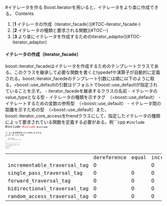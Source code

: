 #イテレータを作る
Boost.Iteratorを用いると、イテレータをより楽に作成できる。
Contents
<ol class='goog-toc'><li class='goog-toc'>[<strong>1 </strong>イテレータの作成（iterator_facade）](#TOC-iterator_facade-)</li><li class='goog-toc'>[<strong>2 </strong>イテレータの種類と要求される関数](#TOC--)</li><li class='goog-toc'>[<strong>3 </strong>より楽にイテレータを作成するためのiterator_adaptor](#TOC-iterator_adaptor)</li></ol>


<h4>イテレータの作成（iterator_facade）</h4>boost::iterator_facadeはイテレータを作成するためのテンプレートクラスである。このクラスを継承して必要な関数を書くとtypedefや演算子が自動的に定義される。boost::iterator_facedeのテンプレート引数には順に以下のように取る。=boost::use_defaultの引数はデフォルトでboost::use_defaultが指定されていることを示す。
- iterator_facedeを継承するクラスの名前
- イテレータのvalue_typeとなる型
- イテレータの種類を示すタグ　（=boost::use_default）
- イテレートするための変数の参照型　（=boost::use_default）
- イテレータ間の距離を示すための型　（=boost::use_default）また、boost::iterator_core_accessをfriendクラスにして、指定したイテレータの種類によって要求されている関数を定義する必要がある。例```cpp
<code style='color:rgb(0,0,0)'>#include <iostream><br style='color:rgb(0,0,0)'/><code style='color:rgb(0,0,0)'>#include <algorithm><code style='color:rgb(255,0,0)'>#include <boost/iterator/iterator_facade.hpp><code style='color:rgb(0,0,0)'>#include <boost/shared_ptr.hpp><br style='color:rgb(0,0,0)'/><br style='color:rgb(0,0,0)'/><code style='color:rgb(0,0,0)'>// よくある単方向リストがあったとする<br style='color:rgb(0,0,0)'/><code style='color:rgb(0,0,0)'>struct my_list_node<br style='color:rgb(0,0,0)'/><code style='color:rgb(0,0,0)'>{<br style='color:rgb(0,0,0)'/><code style='color:rgb(0,0,0)'>    int data;<br style='color:rgb(0,0,0)'/><code style='color:rgb(0,0,0)'>    boost::shared_ptr<my_list_node> next;<br style='color:rgb(0,0,0)'/><code style='color:rgb(0,0,0)'>};<br style='color:rgb(0,0,0)'/><br style='color:rgb(0,0,0)'/><code style='color:rgb(0,0,0)'>typedef boost::shared_ptr<my_list_node> my_list;<br style='color:rgb(0,0,0)'/><br style='color:rgb(0,0,0)'/><code style='color:rgb(0,0,0)'>// 0から100までの値が入った単方向リストを作る<br style='color:rgb(0,0,0)'/><code style='color:rgb(0,0,0)'>my_list create_list()<br style='color:rgb(0,0,0)'/><code style='color:rgb(0,0,0)'>{<br style='color:rgb(0,0,0)'/><code style='color:rgb(0,0,0)'>    my_list root( new my_list_node );<br style='color:rgb(0,0,0)'/><code style='color:rgb(0,0,0)'>    root->data = 0;<br style='color:rgb(0,0,0)'/><br style='color:rgb(0,0,0)'/><code style='color:rgb(0,0,0)'>    my_list p = root;<br style='color:rgb(0,0,0)'/><code style='color:rgb(0,0,0)'>    for( int i = 1; i <= 100; ++i ) {<br style='color:rgb(0,0,0)'/><code style='color:rgb(0,0,0)'>        p->next = my_list( new my_list_node );<br style='color:rgb(0,0,0)'/><code style='color:rgb(0,0,0)'>        p->next->data = i;<br style='color:rgb(0,0,0)'/><code style='color:rgb(0,0,0)'>        p = p->next;<br style='color:rgb(0,0,0)'/><code style='color:rgb(0,0,0)'>    }<br style='color:rgb(0,0,0)'/><br style='color:rgb(0,0,0)'/><code style='color:rgb(0,0,0)'>    return root;<br style='color:rgb(0,0,0)'/><code style='color:rgb(0,0,0)'>}<br style='color:rgb(0,0,0)'/><br style='color:rgb(255,0,0)'/><code style='color:rgb(255,0,0)'>// my_list用のイテレータを作る<code style='color:rgb(0,0,0)'>class my_list_iterator :<br style='color:rgb(0,0,0)'/>    public boost::iterator_facade<<span>        my_list_iterator,         int,        boost::forward_traversal_tag></span><code style='color:rgb(0,0,0)'>{<br style='color:rgb(0,0,0)'/><code style='color:rgb(0,0,0)'>    boost::shared_ptr<my_list_node> p_;<br style='color:rgb(0,0,0)'/><br style='color:rgb(0,0,0)'/><code style='color:rgb(0,0,0)'>public:<br style='color:rgb(0,0,0)'/><code style='color:rgb(0,0,0)'>    my_list_iterator()<br style='color:rgb(0,0,0)'/><code style='color:rgb(0,0,0)'>    { }<br style='color:rgb(0,0,0)'/><br style='color:rgb(0,0,0)'/><code style='color:rgb(0,0,0)'>    explicit my_list_iterator(boost::shared_ptr<my_list_node> p) :<br style='color:rgb(0,0,0)'/><code style='color:rgb(0,0,0)'>        p_( p )<br style='color:rgb(0,0,0)'/><code style='color:rgb(0,0,0)'>    { }<br style='color:rgb(0,0,0)'/><br style='color:rgb(0,0,0)'/><code style='color:rgb(0,0,0)'>private:    friend class boost::iterator_core_access;    void increment() { p_ = p_->next; }    int& dereference() const { return p_->data; }    bool equal(const my_list_iterator& other) const { return p_ == other.p_; }<br style='color:rgb(0,0,0)'/><code style='color:rgb(0,0,0)'>};<br style='color:rgb(0,0,0)'/><br style='color:rgb(0,0,0)'/><code style='color:rgb(0,0,0)'>my_list_iterator begin(my_list& p)<br style='color:rgb(0,0,0)'/><code style='color:rgb(0,0,0)'>{<br style='color:rgb(0,0,0)'/><code style='color:rgb(0,0,0)'>    return my_list_iterator( p );<br style='color:rgb(0,0,0)'/><code style='color:rgb(0,0,0)'>}<br style='color:rgb(0,0,0)'/><br style='color:rgb(0,0,0)'/><code style='color:rgb(0,0,0)'>my_list_iterator end(my_list&)<br style='color:rgb(0,0,0)'/><code style='color:rgb(0,0,0)'>{<br style='color:rgb(0,0,0)'/><code style='color:rgb(0,0,0)'>    return my_list_iterator();<br style='color:rgb(0,0,0)'/><code style='color:rgb(0,0,0)'>}<br style='color:rgb(0,0,0)'/><br style='color:rgb(0,0,0)'/><br style='color:rgb(0,0,0)'/><code style='color:rgb(0,0,0)'>void print(int value)<br style='color:rgb(0,0,0)'/><code style='color:rgb(0,0,0)'>{<br style='color:rgb(0,0,0)'/><code style='color:rgb(0,0,0)'>    std::cout << value << " ";<br style='color:rgb(0,0,0)'/><code style='color:rgb(0,0,0)'>}<br style='color:rgb(0,0,0)'/><br style='color:rgb(0,0,0)'/><code style='color:rgb(0,0,0)'>int main()<br style='color:rgb(0,0,0)'/><code style='color:rgb(0,0,0)'>{<br style='color:rgb(0,0,0)'/><code style='color:rgb(0,0,0)'>    my_list root = create_list();        // よくあるイテレータを使ったループ    for( my_list_iterator itr = begin( root ); itr != end( root ); ++itr ) {<br style='color:rgb(0,0,0)'/><code style='color:rgb(0,0,0)'>        std::cout << *itr << " ";<br style='color:rgb(0,0,0)'/><code style='color:rgb(0,0,0)'>    }<br style='color:rgb(0,0,0)'/><code style='color:rgb(0,0,0)'>    std::cout << std::endl;    // もちろんアルゴリズムも可    std::for_each( begin( root ), end( root ), &print );<br style='color:rgb(0,0,0)'/><code style='color:rgb(0,0,0)'>    std::cout << std::endl;<br style='color:rgb(0,0,0)'/><code style='color:rgb(0,0,0)'>}
<h4>イテレータの種類と要求される関数</h4>
<b>イテレータの種類とそのイテレータで要求される関数の一覧</b>
```

| | | | | | | |
|---------------------------|------------|------|----------|----------|--------|------------|
|  | dereference | equal | increment | decrement | advance | distance_to |
|incrementable_traversal_tag | O |  |O  |  |  |  |
|single_pass_traversal_tag | O | O |O  |  |  |  |
|forward_traversal_tag |O  |O  | O |  |  |  |
|bidirectional_traversal_tag | O | O |O  |O  |  |  |
|random_access_traversal_tag |O  | O | O | O |O  | O |

Forward Traversal Iterators（forward_traversal_tagで表されるイテレータ）はSingle Pass Iterators　（single_pass_traversal_tagで表されるイテレータ）の要求に加えて、イテレータについてデフォルトコンストラクタが要求される。

<h4>より楽にイテレータを作成するためのiterator_adaptor</h4>
boost::iterator_facadeでは、要求される関数を自分で定義しなければならない。boost::iterator_facadeは柔軟ではあるが、決まったパターンを書くのは面倒である。例えば、既存のイテレータやポインタを用いてイテレータを作成する場合はイテレータやポインタを変数と要求される関数をいちいち書かなければならないことがそれに当たるだろう。そこで、boost::iterator_adaptorを使えば、あらかじめ既存のイテレータやポインタを変数に持っており要求される関数が定義されているイテレータのクラスを作ることができる。

端的に言えば、boost::iterator_adaptorはboost::iterator_facadeを継承していてイテレートするための変数とイ要求する関数が定義されているクラスである。
boost::iterator_adaptorのテンプレート引数は順に以下のように取る。=boost::use_defaultの引数はデフォルトでboost::use_defaultが指定されていることを示す。
- iterator_facedeを継承するクラスの名前　
- イテレートするための変数の型
- イテレータのvalue_typeとなる型　（=boost::use_default)
- イテレータの種類を示すタグ　（=boost::use_default)
- イテレートするための変数の参照型　（=boost::use_default)
- イテレータ間の距離を示すための型　（=boost::use_default)イテレートするための変数をデリファレンスした型がイテレータのvalue_typeとなる型と一致する場合は、boost::use_defaultが使うこと出来る。例えば、イテレートするための変数の型がint *で、デリファンレスした時の型がintの場合がそれにあたる。また、イテレートするための変数が既存のイテレータやポインタの場合、イテレータの種類を示すタグをboost::use_defaultにすることが出来る。
boost::iterator_adaptorでは、increment関数やdecrement関数などの要求される関数があらかじめ定義されているが、boost::iterator_core_accessをfriendクラスにしてincrement関数などの要求される関数を書くことによって動作をカスタマイズできる。また、このときboost::iterator_adaptorのprotectedメンバであるbase関数やbase_reference関数を使うことで指定した既存ノイテレータやポインタなどのオブジェクトにアクセスして操作できる。


例
```cpp
`#include <iostream><br style='color:rgb(0,0,0)'/>#include <algorithm>#include <boost/iterator_adaptors.hpp>class container<br style='color:rgb(0,0,0)'/>{<br style='color:rgb(0,0,0)'/>    int values_[100];<br style='color:rgb(0,0,0)'/><br style='color:rgb(0,0,0)'/>public:<br style='color:rgb(0,0,0)'/>    struct iterator :<br style='color:rgb(0,0,0)'/>        public boost::iterator_adaptor<iterator, int *>    {<br style='color:rgb(0,0,0)'/>        iterator(int *p) :<br style='color:rgb(0,0,0)'/>            iterator::iterator_adaptor_( p )        { }<br style='color:rgb(0,0,0)'/>    };<br style='color:rgb(0,0,0)'/><br style='color:rgb(0,0,0)'/>    container()<br style='color:rgb(0,0,0)'/>    {<br style='color:rgb(0,0,0)'/>        for( int i = 0; i < 100; ++i ) {<br style='color:rgb(0,0,0)'/>            values_[i] = i;<br style='color:rgb(0,0,0)'/>        }<br style='color:rgb(0,0,0)'/>    }<br style='color:rgb(0,0,0)'/><br style='color:rgb(0,0,0)'/>    iterator begin()<br style='color:rgb(0,0,0)'/>    { return iterator( values_ ); }<br style='color:rgb(0,0,0)'/><br style='color:rgb(0,0,0)'/>    iterator end()<br style='color:rgb(0,0,0)'/>    { return iterator( values_ + 100 ); }<br style='color:rgb(0,0,0)'/>};<br style='color:rgb(0,0,0)'/><br style='color:rgb(0,0,0)'/>int main()<br style='color:rgb(0,0,0)'/>{<br style='color:rgb(0,0,0)'/>    container c;<br style='color:rgb(0,0,0)'/>    for( container::iterator itr = c.begin(); itr != c.end(); ++itr ) {<br style='color:rgb(0,0,0)'/>        std::cout << *itr << " ";<br style='color:rgb(0,0,0)'/>    }<br style='color:rgb(0,0,0)'/>    std::cout << std::endl;<br style='color:rgb(0,0,0)'/>}`
